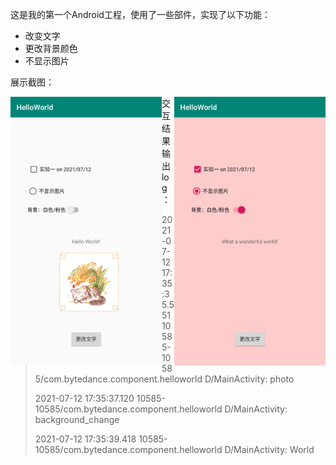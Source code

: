 

这是我的第一个Android工程，使用了一些部件，实现了以下功能：

+ 改变文字
+ 更改背景颜色
+ 不显示图片



展示截图：

<center class="half">
<img src=".\pic\Screenshot_1626082495.png"  width="48%" alt="Screenshot_1626082495" align=left />
<img src=".\pic\Screenshot_1626082543.png"  width="48%" alt="Screenshot_1626082543" align=right />
</center>


















































交互结果输出log：

> 2021-07-12 17:35:35.551 10585-10585/com.bytedance.component.helloworld D/MainActivity: photo
>
> 2021-07-12 17:35:37.120 10585-10585/com.bytedance.component.helloworld D/MainActivity: background_change
>
> 2021-07-12 17:35:39.418 10585-10585/com.bytedance.component.helloworld D/MainActivity: World

